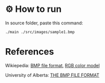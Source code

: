 # ⚙️ How to run
  In source folder, paste this command:
  ```
  ./main ./src/images/sample1.bmp
  ```
# References
  Wikiepedia: [BMP file format](https://en.wikipedia.org/wiki/BMP_file_format), [RGB color model](https://en.wikipedia.org/wiki/RGB_color_model)
  
  University of Alberta: [THE BMP FILE FORMAT](https://www.ece.ualberta.ca/~elliott/ee552/studentAppNotes/2003_w/misc/bmp_file_format/bmp_file_format.htm)
